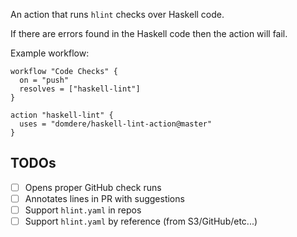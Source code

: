 An action that runs `hlint` checks over Haskell code.

If there are errors found in the Haskell code then the action will fail.

Example workflow:

```
workflow "Code Checks" {
  on = "push"
  resolves = ["haskell-lint"]
}

action "haskell-lint" {
  uses = "domdere/haskell-lint-action@master"
}
```

## TODOs

- [ ] Opens proper GitHub check runs
- [ ] Annotates lines in PR with suggestions
- [ ] Support `hlint.yaml` in repos
- [ ] Support `hlint.yaml` by reference (from S3/GitHub/etc...)
